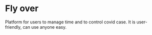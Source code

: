 # Fly over
 Platform for users to manage time and to control covid case.
It is user-friendly, can use anyone easy.
